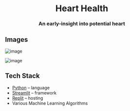 <div align="center">
  <h1 align="center">Heart Health</h1>
  <h3>An early-insight into potential heart </h3>
</div>

## Images
![image](https://github.com/AdwitaSingh1711/HFP_Streamlit_App/assets/108565358/42d5d4fd-3969-4780-90e3-ef2d6c2cef47)

![image](https://github.com/AdwitaSingh1711/HFP_Streamlit_App/assets/108565358/edb9d3d1-8673-4133-80b4-d5fd3c17c925)



## Tech Stack

- [Python](https://docs.python.org/3/) – language
- [Streamlit](https://docs.streamlit.io/) – framework
- [Replit](https://replit.com/) – hosting
- Various Machine Learning Algorithms
